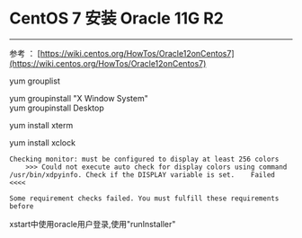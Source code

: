 # CentOS 7 安装 Oracle 11G R2

---

参考 ： [https://wiki.centos.org/HowTos/Oracle12onCentos7](https://wiki.centos.org/HowTos/Oracle12onCentos7)

yum grouplist

yum groupinstall "X Window System"  
yum groupinstall Desktop

yum install xterm

yum install xclock

```
Checking monitor: must be configured to display at least 256 colors
    >>> Could not execute auto check for display colors using command /usr/bin/xdpyinfo. Check if the DISPLAY variable is set.    Failed <<<<

Some requirement checks failed. You must fulfill these requirements before
```

xstart中使用oracle用户登录,使用"runInstaller"

